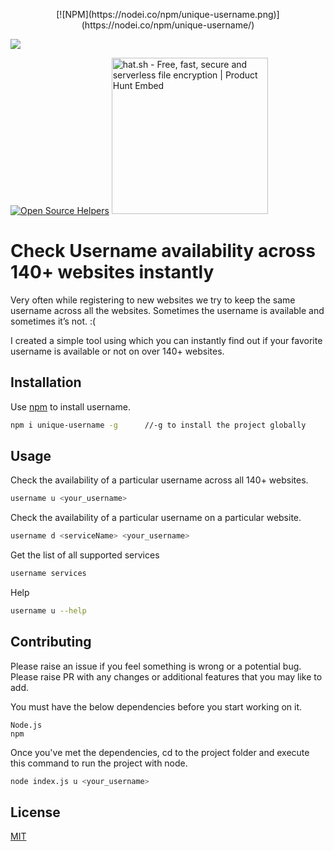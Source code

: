 


<p align="center">
    [![NPM](https://nodei.co/npm/unique-username.png)](https://nodei.co/npm/unique-username/)

![](https://img.shields.io/npm/dm/unique-username.svg)

[![Open Source Helpers](https://www.codetriage.com/gaurav-shankar/check-username/badges/users.svg)](https://www.codetriage.com/gaurav-shankar/check-username)
    <a href="https://www.producthunt.com/posts/usernamecli?utm_source=badge-featured&utm_medium=badge&utm_souce=badge-hat-sh" target="_blank">
    <img src="https://api.producthunt.com/widgets/embed-image/v1/top-post-badge.svg?post_id=157956&theme=dark&period=daily" alt="hat.sh - Free, fast, secure and serverless file encryption | Product Hunt Embed" width="250px"/>
    </a>
  </p>

#  Check Username availability across 140+ websites instantly

Very often while registering to new websites we try to keep the same username across all the websites. Sometimes the username is available and sometimes it’s not. :(

I created a simple tool using which you can instantly find out if your favorite username is available or not on over 140+ websites.

## Installation

Use [npm](https://www.npmjs.com/package/unique-username) to install username.

```bash
npm i unique-username -g      //-g to install the project globally
```

## Usage
Check the availability of a particular username across all 140+ websites.
```bash
username u <your_username>
```

Check the availability of a particular username on a particular website.
```bash
username d <serviceName> <your_username>
```

Get the list of all supported services
```bash
username services
```

Help
```bash
username u --help
```

## Contributing
Please raise an issue if you feel something is wrong or a potential bug.
Please raise PR with any changes or additional features that you may like to add.

You must have the below dependencies before you start working on it.

    Node.js
    npm

Once you've met the dependencies, cd to the project folder and execute this command to run the project with node.

```bash
node index.js u <your_username>
```
## License
[MIT](https://choosealicense.com/licenses/mit/)
